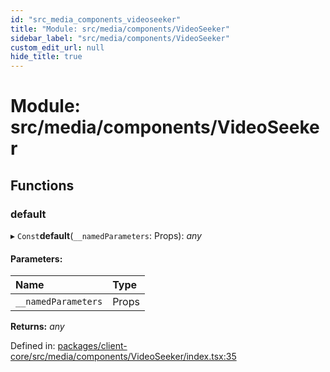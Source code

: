 ```yaml
---
id: "src_media_components_videoseeker"
title: "Module: src/media/components/VideoSeeker"
sidebar_label: "src/media/components/VideoSeeker"
custom_edit_url: null
hide_title: true
---
```


# Module: src/media/components/VideoSeeker

## Functions

### default

▸ `Const`**default**(`__namedParameters`: Props): *any*

#### Parameters:

Name | Type |
:------ | :------ |
`__namedParameters` | Props |

**Returns:** *any*

Defined in: [packages/client-core/src/media/components/VideoSeeker/index.tsx:35](https://github.com/xr3ngine/xr3ngine/blob/77d12cea0/packages/client-core/src/media/components/VideoSeeker/index.tsx#L35)
